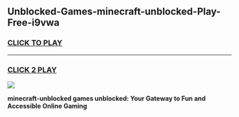 
## Unblocked-Games-minecraft-unblocked-Play-Free-i9vwa
<h3>
<a href="https://premium76.site?title=minecraft-unblocked&ref=15A">CLICK TO PLAY</a></h3>
<hr>

<h3>
<a href="https://premium76.site?title=minecraft-unblocked&ref=15A">CLICK 2 PLAY</a>
  
</h3>

<a href="https://premium76.site?title=minecraft-unblocked&ref=15A"><img src="https://clearcache.store/games.png"></a>


**minecraft-unblocked games unblocked: Your Gateway to Fun and Accessible Online Gaming**

